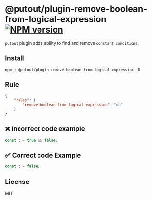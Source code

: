 # @putout/plugin-remove-boolean-from-logical-expression [![NPM version][NPMIMGURL]][NPMURL]

[NPMIMGURL]: https://img.shields.io/npm/v/@putout/plugin-remove-boolean-from-logical-expression.svg?style=flat&longCache=true
[NPMURL]: https://npmjs.org/package/@putout/plugin-remove-boolean-from-logical-expression"npm"

`putout` plugin adds ability to find and remove `constant conditions`.

## Install

```
npm i @putout/plugin-remove-boolean-from-logical-expression -D
```

## Rule

```json
{
    "rules": {
        "remove-boolean-from-logical-expression": "on"
    }
}
```

## ❌ Incorrect code example

```js
const t = true && false;
```

## ✅ Correct code Example

```js
const t = false;
```

## License

MIT

